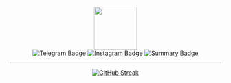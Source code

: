 <div id="header" align="center">
  <img src="https://media.giphy.com/media/Pgu8vWcxx8Iip8l0pk/giphy.gif" width="100"/>
<div id="badges">
  <a href="https://t.me/NikitaVendetta">
    <img src="https://img.shields.io/badge/Telegram-blue?logo=Telegram&logoColor=white&style=for-the-badge" alt="Telegram Badge"/>
  </a>
  <a href="https://www.instagram.com/ondroela/">
    <img src="https://img.shields.io/badge/Instagram-blueviolet?logo=Instagram&logoColor=white&style=for-the-badge" alt="Instagram Badge"/>
  </a>
  <a href="https://tsipunnikia.super.site/">
    <img src="https://img.shields.io/badge/CV-blue?logo=&logoColor=white&style=for-the-badge" alt="Summary Badge"/>
  </a>
  <div id="header" align="center">
  <img src="https://komarev.com/ghpvc/?username=NikitaAlekseevich&style=flat-square&color=blue" alt=""/>
  </div>

---

[![GitHub Streak](https://streak-stats.demolab.com?user=NikitaAlekseevich&theme=midnight-purple)](https://git.io/streak-stats)
